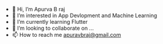 - 👋 Hi, I’m Apurva B raj
- 👀 I’m interested in App Devlopment and Machine Learning
- 🌱 I’m currently learning Flutter 
- 💞️ I’m looking to collaborate on ...
- 📫 How to reach me apuravbraj@gmail.com

<!---
ApurvaGoat88/ApurvaGoat88 is a ✨ special ✨ repository because its `README.md` (this file) appears on your GitHub profile.
You can click the Preview link to take a look at your changes.
--->
